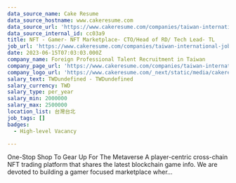 ```yaml
---
data_source_name: Cake Resume
data_source_hostname: www.cakeresume.com
data_source_url: 'https://www.cakeresume.com/companies/taiwan-international-jobs/jobs'
data_source_internal_id: cc03a9
title: NFT - Gamer- NFT Marketplace- CTO/Head of RD/ Tech Lead- TL
job_url: 'https://www.cakeresume.com/companies/taiwan-international-jobs/jobs/cc03a9'
date: 2023-06-15T07:03:03.000Z
company_name: Foreign Professional Talent Recruitment in Taiwan
company_page_url: 'https://www.cakeresume.com/companies/taiwan-international-jobs'
company_logo_url: 'https://www.cakeresume.com/_next/static/media/cakeresume.e1c03867.svg'
salary_text: TWDundefined - TWDundefined
salary_currency: TWD
salary_type: per_year
salary_min: 2000000
salary_max: 2500000
location_list: 台灣台北
job_tags: []
badges:
  - High-level Vacancy

---
```


One-Stop Shop To Gear Up For The Metaverse A player-centric cross-chain NFT trading platform that shares the latest blockchain game info. We are devoted to building a gamer focused marketplace wher...